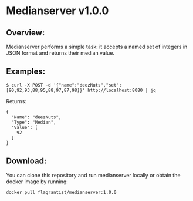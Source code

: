 # Medianserver v1.0.0

## Overview:
Medianserver performs a simple task: it accepts a named set of integers in JSON format and returns their median value.

## Examples:

```
$ curl -X POST -d '{"name":"deezNuts","set":[90,92,93,88,95,88,97,87,98]}' http://localhost:8080 | jq
```
Returns:

```
{
  "Name": "deezNuts",
  "Type": "Median",
  "Value": [
    92
  ]
}
```

## Download:

You can clone this repository and run medianserver locally or obtain the docker image by running:

```
docker pull flagrantist/medianserver:1.0.0
```
